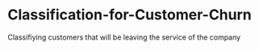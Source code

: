 # Classification-for-Customer-Churn
Classifiying customers that will be leaving the service of the company
